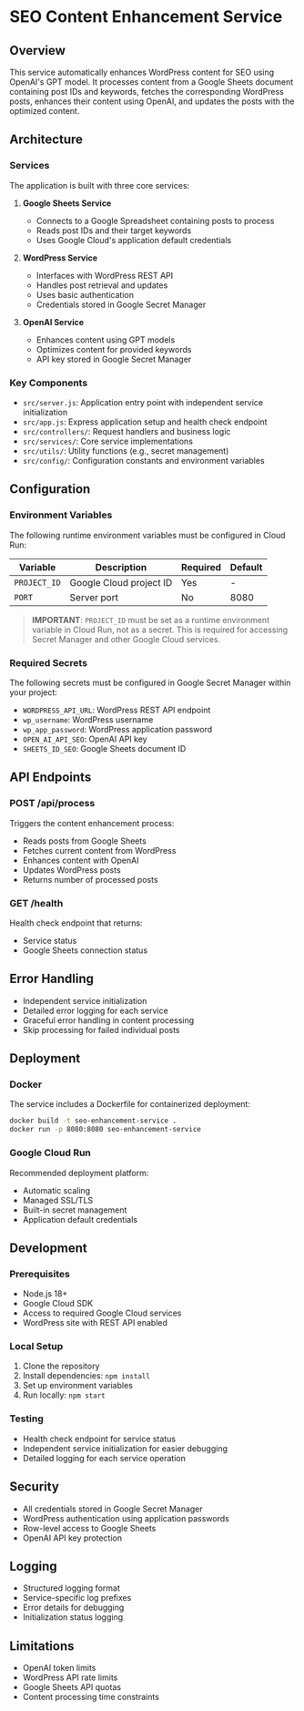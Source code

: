 # SEO Content Enhancement Service

## Overview
This service automatically enhances WordPress content for SEO using OpenAI's GPT model. It processes content from a Google Sheets document containing post IDs and keywords, fetches the corresponding WordPress posts, enhances their content using OpenAI, and updates the posts with the optimized content.

## Architecture

### Services
The application is built with three core services:

1. **Google Sheets Service**
   - Connects to a Google Spreadsheet containing posts to process
   - Reads post IDs and their target keywords
   - Uses Google Cloud's application default credentials

2. **WordPress Service**
   - Interfaces with WordPress REST API
   - Handles post retrieval and updates
   - Uses basic authentication
   - Credentials stored in Google Secret Manager

3. **OpenAI Service**
   - Enhances content using GPT models
   - Optimizes content for provided keywords
   - API key stored in Google Secret Manager

### Key Components

- `src/server.js`: Application entry point with independent service initialization
- `src/app.js`: Express application setup and health check endpoint
- `src/controllers/`: Request handlers and business logic
- `src/services/`: Core service implementations
- `src/utils/`: Utility functions (e.g., secret management)
- `src/config/`: Configuration constants and environment variables

## Configuration

### Environment Variables
The following runtime environment variables must be configured in Cloud Run:

| Variable | Description | Required | Default |
|----------|-------------|----------|---------|
| `PROJECT_ID` | Google Cloud project ID | Yes | - |
| `PORT` | Server port | No | 8080 |

> **IMPORTANT**: `PROJECT_ID` must be set as a runtime environment variable in Cloud Run, not as a secret. This is required for accessing Secret Manager and other Google Cloud services.

### Required Secrets
The following secrets must be configured in Google Secret Manager within your project:

- `WORDPRESS_API_URL`: WordPress REST API endpoint
- `wp_username`: WordPress username
- `wp_app_password`: WordPress application password
- `OPEN_AI_API_SEO`: OpenAI API key
- `SHEETS_ID_SEO`: Google Sheets document ID

## API Endpoints

### POST /api/process
Triggers the content enhancement process:
- Reads posts from Google Sheets
- Fetches current content from WordPress
- Enhances content with OpenAI
- Updates WordPress posts
- Returns number of processed posts

### GET /health
Health check endpoint that returns:
- Service status
- Google Sheets connection status

## Error Handling
- Independent service initialization
- Detailed error logging for each service
- Graceful error handling in content processing
- Skip processing for failed individual posts

## Deployment

### Docker
The service includes a Dockerfile for containerized deployment:
```bash
docker build -t seo-enhancement-service .
docker run -p 8080:8080 seo-enhancement-service
```

### Google Cloud Run
Recommended deployment platform:
- Automatic scaling
- Managed SSL/TLS
- Built-in secret management
- Application default credentials

## Development

### Prerequisites
- Node.js 18+
- Google Cloud SDK
- Access to required Google Cloud services
- WordPress site with REST API enabled

### Local Setup
1. Clone the repository
2. Install dependencies: `npm install`
3. Set up environment variables
4. Run locally: `npm start`

### Testing
- Health check endpoint for service status
- Independent service initialization for easier debugging
- Detailed logging for each service operation

## Security
- All credentials stored in Google Secret Manager
- WordPress authentication using application passwords
- Row-level access to Google Sheets
- OpenAI API key protection

## Logging
- Structured logging format
- Service-specific log prefixes
- Error details for debugging
- Initialization status logging

## Limitations
- OpenAI token limits
- WordPress API rate limits
- Google Sheets API quotas
- Content processing time constraints